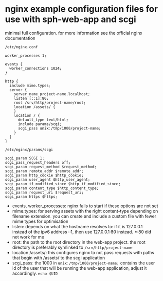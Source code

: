 # nginx example configuration files for use with sph-web-app and scgi

minimal full configuration. for more information see the official nginx documentation

``/etc/nginx.conf``
```
worker_processes 1;

events {
  worker_connections 1024;
}

http {
  include mime.types;
  server {
    server_name project-name.localhost;
    listen [::1]:80;
    root /srv/http/project-name/root;
    location /assets/ {
    }
    location / {
      default_type text/html;
      include params/scgi;
      scgi_pass unix:/tmp/1000/project-name;
    }
  }
}
```

``/etc/nginx/params/scgi``
```
scgi_param SCGI 1;
scgi_pass_request_headers off;
scgi_param request_method $request_method;
scgi_param remote_addr $remote_addr;
scgi_param http_cookie $http_cookie;
scgi_param user_agent $http_user_agent;
scgi_param if_modified_since $http_if_modified_since;
scgi_param content_type $http_content_type;
scgi_param request_uri $request_uri;
scgi_param https $https;
```

* events, worker_processes: nginx fails to start if these options are not set
* mime.types: for serving assets with the right content-type depending on filename extension. you can create and include a custom file with fewer mime types for optimisation
* listen: depends on what the hostname resolves to: if it is 127.0.0.1 instead of the ipv6 address ::1, then use 127.0.0.1:80 instead. *:80 did not work for me
* root: the path to the root directory in the web-app project. the root directory is preferably symlinked to ``/srv/http/project-name``
* location /assets/: this configures nginx to not pass requests with paths that begin with /assets/ to the scgi application
* scgi_pass: the 1000 in ``unix:/tmp/1000/project-name;`` contains the user id of the user that will be running the web-app application, adjust it accordingly. ``echo $UID``